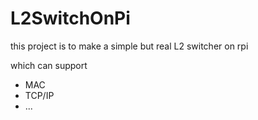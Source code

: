 # L2SwitchOnPi

this project is to make a simple but real L2 switcher on rpi 

which can support 
* MAC
* TCP/IP
* ...

